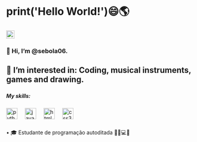 <h1 align="left"> print('Hello World!')😄🌎</h1>

###

<div align="left">
 <a href ="https://www.linkedin.com/in/davi-caldas-aa82a3345/" target="_blank">
   <img src="https://img.shields.io/static/v1?message=LinkedIn&logo=linkedin&label=&color=0077B5&logoColor=white&labelColor=&style=for-the-badge" height="22" alt="linkedin logo"/> 
 </a>
</div>

###

<h3 align="left">👋 Hi, I’m @sebola06.</h3>
<h2 align="left">👀 I’m interested in: Coding, musical instruments, games and drawing. </h2>


###

<h5 align="left">My skills:</h5>

###

<div align="left">
  <img src="https://skillicons.dev/icons?i=python" height="30" alt="python logo"  />
  <img width="12" />
  <img src="https://skillicons.dev/icons?i=js" height="30" alt="javascript logo"  />
  <img width="12" />
  <img src="https://skillicons.dev/icons?i=html" height="30" alt="html5 logo"  />
  <img width="12" />
  <img src="https://skillicons.dev/icons?i=css" height="30" alt="css3 logo"  />
  <img width="12" />

</div>

###

<p align="left">• 🎓 Estudante de programação autoditada 🤘🎸💻💾</p>

###

  

<!---
sebola06/sebola06 is a ✨ special ✨ repository because its `README.md` (this file) appears on your GitHub profile.
You can click the Preview link to take a look at your changes.
--->
